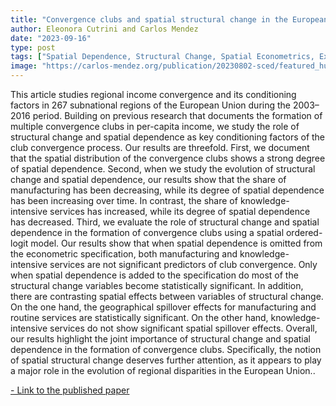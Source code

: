 ```yaml
---
title: "Convergence clubs and spatial structural change in the European Union"
author: Eleonora Cutrini and Carlos Mendez
date: "2023-09-16"
type: post
tags: ["Spatial Dependence, Structural Change, Spatial Econometrics, Exploratory Spatial Data Analysis "]
image: "https://carlos-mendez.org/publication/20230802-sced/featured_hu4319d5ff4a4e9c05cba253c9f6e69f4d_114461_720x0_resize_q75_lanczos.jpg "
---
```



This article studies regional income convergence and its conditioning factors in 267 subnational regions of the European Union during the 2003–2016 period. Building on previous research that documents the formation of multiple convergence clubs in per-capita income, we study the role of structural change and spatial dependence as key conditioning factors of the club convergence process. Our results are threefold. First, we document that the spatial distribution of the convergence clubs shows a strong degree of spatial dependence. Second, when we study the evolution of structural change and spatial dependence, our results show that the share of manufacturing has been decreasing, while its degree of spatial dependence has been increasing over time. In contrast, the share of knowledge-intensive services has increased, while its degree of spatial dependence has decreased. Third, we evaluate the role of structural change and spatial dependence in the formation of convergence clubs using a spatial ordered-logit model. Our results show that when spatial dependence is omitted from the econometric specification, both manufacturing and knowledge-intensive services are not significant predictors of club convergence. Only when spatial dependence is added to the specification do most of the structural change variables become statistically significant. In addition, there are contrasting spatial effects between variables of structural change. On the one hand, the geographical spillover effects for manufacturing and routine services are statistically significant. On the other hand, knowledge-intensive services do not show significant spatial spillover effects. Overall, our results highlight the joint importance of structural change and spatial dependence in the formation of convergence clubs. Specifically, the notion of spatial structural change deserves further attention, as it appears to play a major role in the evolution of regional disparities in the European Union..



[- Link to the published paper](https://www.sciencedirect.com/science/article/pii/S0954349X23000991?via%3Dihub)







